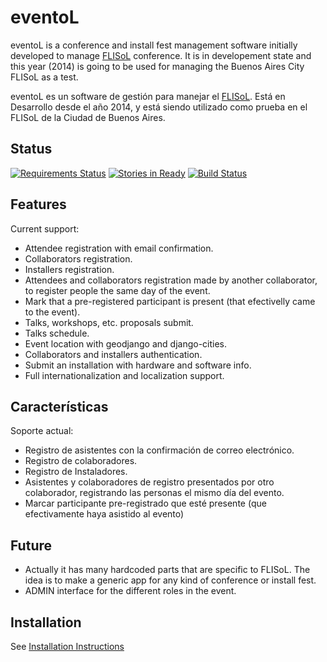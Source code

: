 eventoL
=========
eventoL is a conference and install fest management software initially developed to manage [FLISoL][1] conference.
It is in developement state and this year (2014) is going to be used for managing the Buenos Aires City FLISoL as a test.

eventoL es un software de gestión para manejar el [FLISoL][1]. Está en Desarrollo desde el año 2014, y está siendo utilizado como prueba en el FLISoL de la Ciudad de Buenos Aires.

Status
-------

[![Requirements Status](https://requires.io/github/reyiyo/eventoL/requirements.svg?branch=master)](https://requires.io/github/reyiyo/eventoL/requirements/?branch=master)
[![Stories in Ready](https://badge.waffle.io/GNUtn/eventoL.svg?label=ready&title=Ready)](http://waffle.io/GNUtn/eventoL)
[![Build Status](https://travis-ci.org/xombra/block.svg)](https://travis-ci.org/xombra/block)

Features
--------------
Current support:
- Attendee registration with email confirmation.
- Collaborators registration.
- Installers registration.
- Attendees and collaborators registration made by another collaborator, to register people the same day of the event.
- Mark that a pre-registered participant is present (that efectivelly came to the event).
- Talks, workshops, etc. proposals submit.
- Talks schedule.
- Event location with geodjango and django-cities.
- Collaborators and installers authentication.
- Submit an installation with hardware and software info.
- Full internationalization and localization support.
 

Características
--------------
Soporte actual:

- Registro de asistentes con la confirmación de correo electrónico.
- Registro de colaboradores.
- Registro de Instaladores.
- Asistentes y colaboradores de registro presentados por otro colaborador, registrando las personas el mismo día del evento.
- Marcar participante pre-registrado que esté presente (que efectivamente haya asistido al evento)


Future
-------
- Actually it has many hardcoded parts that are specific to FLISoL. The idea is to make a generic app for any kind of conference or install fest.
- ADMIN interface for the different roles in the event.


Installation
--------------
See [Installation Instructions](https://github.com/reyiyo/eventoL/wiki/Installation)


  [1]: http://flisol.info/

